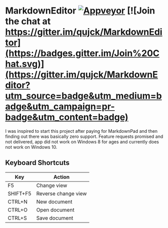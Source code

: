 # MarkdownEditor [![Appveyor](https://ci.appveyor.com/api/projects/status/hbidm5ag2ae256jq?svg=true)](https://ci.appveyor.com/project/qujck/markdowneditor) [![Join the chat at https://gitter.im/qujck/MarkdownEditor](https://badges.gitter.im/Join%20Chat.svg)](https://gitter.im/qujck/MarkdownEditor?utm_source=badge&utm_medium=badge&utm_campaign=pr-badge&utm_content=badge)

I was inspired to start this project after paying for MarkdownPad and then finding out there was basically zero support. Feature requests promised and not delivered, app did not work on Windows 8 for ages and currently does not work on Windows 10. 

## Keyboard Shortcuts

|Key|Action|
|---|------|
|F5|Change view|
|SHIFT+F5|Reverse change view|
|CTRL+N|New document|
|CTRL+O|Open document|
|CTRL+S|Save document|

